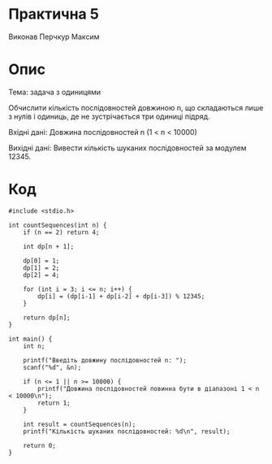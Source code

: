 # Практична 5
Виконав Перчкур Максим

# Опис
Тема: задача з одиницями

Обчислити кількість послідовностей довжиною n, що складаються лише з нулів і одиниць, де не зустрічається три одиниці підряд.  

Вхідні дані: Довжина послідовностей n (1 < n < 10000)

Вихідні дані: Вивести кількість шуканих послідовностей за модулем 12345.
# Код
```
#include <stdio.h>

int countSequences(int n) {
    if (n == 2) return 4;

    int dp[n + 1];

    dp[0] = 1;
    dp[1] = 2;
    dp[2] = 4;

    for (int i = 3; i <= n; i++) {
        dp[i] = (dp[i-1] + dp[i-2] + dp[i-3]) % 12345;
    }

    return dp[n];
}

int main() {
    int n;

    printf("Введіть довжину послідовностей n: ");
    scanf("%d", &n);

    if (n <= 1 || n >= 10000) {
        printf("Довжина послідовностей повинна бути в діапазоні 1 < n < 10000\n");
        return 1;
    }

    int result = countSequences(n);
    printf("Кількість шуканих послідовностей: %d\n", result);

    return 0;
}
```
